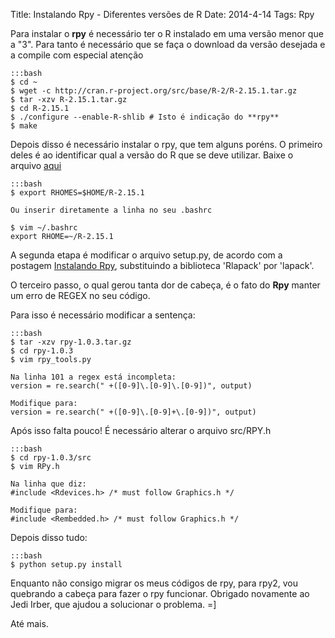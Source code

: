 Title: Instalando Rpy - Diferentes versões de R
Date: 2014-4-14
Tags: Rpy

Para instalar o **rpy** é necessário ter o R instalado em uma versão menor
que a "3". Para tanto é necessário que se faça o download da versão desejada e a
compile com especial atenção

    :::bash
    $ cd ~
    $ wget -c http://cran.r-project.org/src/base/R-2/R-2.15.1.tar.gz
    $ tar -xzv R-2.15.1.tar.gz
    $ cd R-2.15.1
    $ ./configure --enable-R-shlib # Isto é indicação do **rpy**
    $ make

Depois disso é necessário instalar o rpy, que tem alguns poréns.
O primeiro deles é ao identificar qual a versão do R que se deve utilizar.
Baixe o arquivo [aqui](http://sourceforge.net/projects/rpy/files/rpy/1.0.3/rpy-1.0.3.tar.gz/download)

    :::bash
    $ export RHOMES=$HOME/R-2.15.1
    
    Ou inserir diretamente a linha no seu .bashrc

    $ vim ~/.bashrc
    export RHOME=~/R-2.15.1
    

A segunda etapa é modificar o arquivo setup.py, de acordo com a postagem
[Instalando Rpy](http://ciclotux.org/instalando-rpy.html), substituindo a 
biblioteca 'Rlapack' por 'lapack'.

O terceiro passo, o qual gerou tanta dor de cabeça, é o fato do **Rpy** manter
um erro de REGEX no seu código.

Para isso é necessário modificar a sentença:

    :::bash
    $ tar -xzv rpy-1.0.3.tar.gz
    $ cd rpy-1.0.3
    $ vim rpy_tools.py
    
    Na linha 101 a regex está incompleta:
    version = re.search(" +([0-9]\.[0-9]\.[0-9])", output)

    Modifique para:
    version = re.search(" +([0-9]\.[0-9]+\.[0-9])", output)

Após isso falta pouco!
É necessário alterar o arquivo src/RPY.h

    :::bash
    $ cd rpy-1.0.3/src
    $ vim RPy.h

    Na linha que diz:
    #include <Rdevices.h> /* must follow Graphics.h */
    
    Modifique para:
    #include <Rembedded.h> /* must follow Graphics.h */

Depois disso tudo:

    :::bash
    $ python setup.py install

Enquanto não consigo migrar os meus códigos de rpy, para rpy2, vou quebrando
a cabeça para fazer o rpy funcionar.
Obrigado novamente ao Jedi Irber, que ajudou a solucionar o problema. =]

Até mais.
